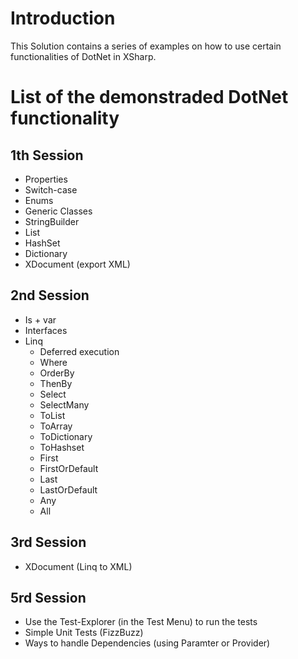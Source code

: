 # Introduction

This Solution contains a series of examples on how to use certain functionalities of DotNet in XSharp. 

# List of the demonstraded DotNet functionality

## 1th Session

* Properties
* Switch-case
* Enums
* Generic Classes
* StringBuilder
* List
* HashSet
* Dictionary
* XDocument (export XML)

## 2nd Session

* Is + var
* Interfaces
* Linq
  * Deferred execution
  * Where
  * OrderBy
  * ThenBy
  * Select
  * SelectMany
  * ToList
  * ToArray
  * ToDictionary
  * ToHashset
  * First
  * FirstOrDefault
  * Last
  * LastOrDefault
  * Any
  * All
 
## 3rd Session

* XDocument (Linq to XML)


## 5rd Session

* Use the Test-Explorer (in the Test Menu) to run the tests 
* Simple Unit Tests (FizzBuzz)
* Ways to handle Dependencies (using Paramter or Provider)